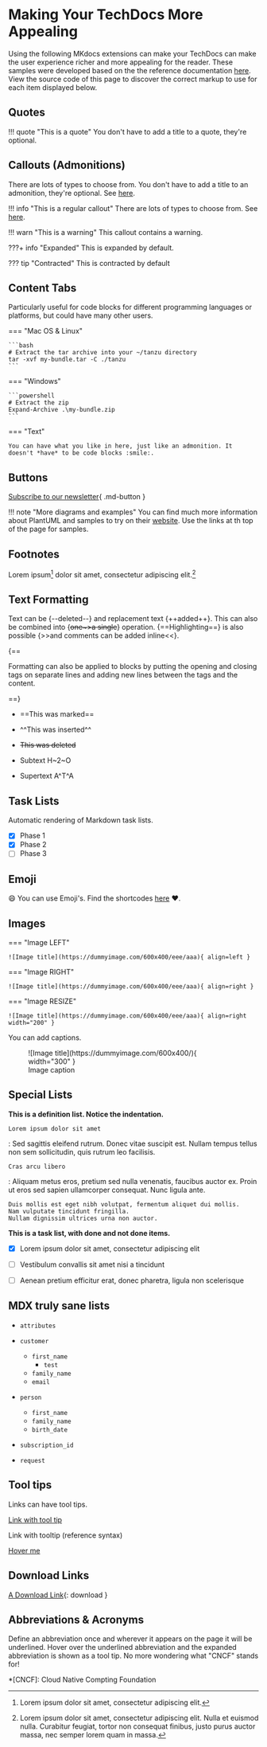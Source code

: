 # Making Your TechDocs More Appealing

Using the following MKdocs extensions can make your TechDocs can make the user experience richer and more appealing for the reader. These samples were developed based on the the reference documentation [here](https://squidfunk.github.io/mkdocs-material/reference/). View the source code of this page to discover the correct markup to use for each item displayed below.

## Quotes

!!! quote "This is a quote"
    You don't have to add a title to a quote, they're optional.

## Callouts (Admonitions)

There are lots of types to choose from. You don't have to add a title to an admonition, they're optional. See [here](https://squidfunk.github.io/mkdocs-material/reference/admonitions/).

!!! info "This is a regular callout"
    There are lots of types to choose from. See [here](https://squidfunk.github.io/mkdocs-material/reference/admonitions/).

!!! warn "This is a warning"
    This callout contains a warning.

???+ info "Expanded"
    This is expanded by default.

??? tip "Contracted"
    This is contracted by default

## Content Tabs

Particularly useful for code blocks for different programming languages or platforms, but could have many other users.

=== "Mac OS & Linux"

    ```bash
    # Extract the tar archive into your ~/tanzu directory
    tar -xvf my-bundle.tar -C ./tanzu
    ```

=== "Windows"

    ```powershell
    # Extract the zip
    Expand-Archive .\my-bundle.zip
    ```

=== "Text"

    You can have what you like in here, just like an admonition. It doesn't *have* to be code blocks :smile:.

## Buttons

[Subscribe to our newsletter](#){ .md-button }

!!! note "More diagrams and examples"
    You can find much more information about PlantUML and samples to try on their [website](https://plantuml.com/). Use the links at th top of the page for samples.

## Footnotes

Lorem ipsum[^1] dolor sit amet, consectetur adipiscing elit.[^2]

[^1]: Lorem ipsum dolor sit amet, consectetur adipiscing elit.

[^2]:
    Lorem ipsum dolor sit amet, consectetur adipiscing elit. Nulla et euismod nulla. Curabitur feugiat, tortor non consequat finibus, justo purus auctor massa, nec semper lorem quam in massa.

## Text Formatting

Text can be {--deleted--} and replacement text {++added++}. This can also be combined into {~~one~>a single~~} operation. {==Highlighting==} is also
possible {>>and comments can be added inline<<}.

{==

Formatting can also be applied to blocks by putting the opening and closing
tags on separate lines and adding new lines between the tags and the content.

==}

- ==This was marked==
- ^^This was inserted^^
- ~~This was deleted~~

- Subtext H~2~O
- Supertext A^T^A

## Task Lists

Automatic rendering of Markdown task lists.

- [x] Phase 1
- [x] Phase 2
- [ ] Phase 3

## Emoji

:smile: You can use Emoji's. Find the shortcodes [here](https://emojipedia.org/) :heart:.

## Images

=== "Image LEFT"

    ![Image title](https://dummyimage.com/600x400/eee/aaa){ align=left }

=== "Image RIGHT"

    ![Image title](https://dummyimage.com/600x400/eee/aaa){ align=right }

=== "Image RESIZE"

    ![Image title](https://dummyimage.com/600x400/eee/aaa){ align=right width="200" }

You can add captions.

<figure markdown>
  ![Image title](https://dummyimage.com/600x400/){ width="300" }
  <figcaption>Image caption</figcaption>
</figure>

## Special Lists

**This is a definition list. Notice the indentation.**

`Lorem ipsum dolor sit amet`

:   Sed sagittis eleifend rutrum. Donec vitae suscipit est. Nullam tempus
    tellus non sem sollicitudin, quis rutrum leo facilisis.

`Cras arcu libero`

:   Aliquam metus eros, pretium sed nulla venenatis, faucibus auctor ex. Proin
    ut eros sed sapien ullamcorper consequat. Nunc ligula ante.

    Duis mollis est eget nibh volutpat, fermentum aliquet dui mollis.
    Nam vulputate tincidunt fringilla.
    Nullam dignissim ultrices urna non auctor.

**This is a task list, with done and not done items.**

- [x] Lorem ipsum dolor sit amet, consectetur adipiscing elit
- [ ] Vestibulum convallis sit amet nisi a tincidunt
- [ ] Aenean pretium efficitur erat, donec pharetra, ligula non scelerisque


## MDX truly sane lists

- `attributes`

- `customer`
  - `first_name`
    - `test`
  - `family_name`
  - `email`
- `person`
  - `first_name`
  - `family_name`
  - `birth_date`
- `subscription_id`

- `request`

## Tool tips

Links can have tool tips.

[Link with tool tip](https://example.com "I'm a tooltip!")

Link with tooltip (reference syntax)

[Hover me][example]

[example]: https://example.com "I'm a tooltip!"


## Download Links

[A Download Link](./images/backstage-logo-cncf.svg){: download }


## Abbreviations & Acronyms

Define an abbreviation once and wherever it appears on the page it will be underlined. Hover over the underlined abbreviation and the expanded abbreviation is shown as a tool tip. No more wondering what "CNCF" stands for!

*[CNCF]: Cloud Native Compting Foundation